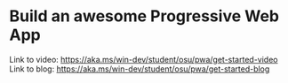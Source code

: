 # Build an awesome Progressive Web App

Link to video: https://aka.ms/win-dev/student/osu/pwa/get-started-video
Link to blog: https://aka.ms/win-dev/student/osu/pwa/get-started-blog